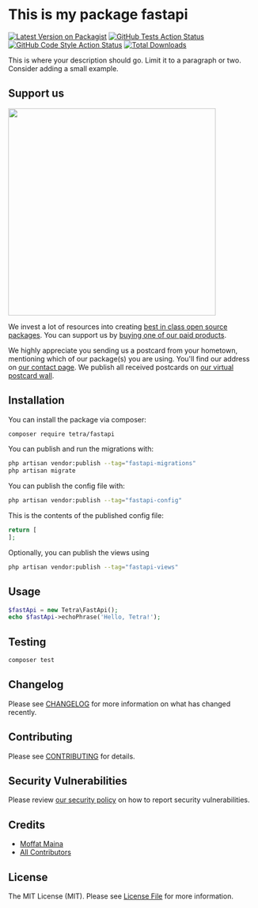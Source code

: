 # This is my package fastapi

[![Latest Version on Packagist](https://img.shields.io/packagist/v/tetra/fastapi.svg?style=flat-square)](https://packagist.org/packages/tetra/fastapi)
[![GitHub Tests Action Status](https://img.shields.io/github/actions/workflow/status/tetra/fastapi/run-tests.yml?branch=main&label=tests&style=flat-square)](https://github.com/tetra/fastapi/actions?query=workflow%3Arun-tests+branch%3Amain)
[![GitHub Code Style Action Status](https://img.shields.io/github/actions/workflow/status/tetra/fastapi/fix-php-code-style-issues.yml?branch=main&label=code%20style&style=flat-square)](https://github.com/tetra/fastapi/actions?query=workflow%3A"Fix+PHP+code+style+issues"+branch%3Amain)
[![Total Downloads](https://img.shields.io/packagist/dt/tetra/fastapi.svg?style=flat-square)](https://packagist.org/packages/tetra/fastapi)

This is where your description should go. Limit it to a paragraph or two. Consider adding a small example.

## Support us

[<img src="https://github-ads.s3.eu-central-1.amazonaws.com/FastApi.jpg?t=1" width="419px" />](https://spatie.be/github-ad-click/FastApi)

We invest a lot of resources into creating [best in class open source packages](https://spatie.be/open-source). You can support us by [buying one of our paid products](https://spatie.be/open-source/support-us).

We highly appreciate you sending us a postcard from your hometown, mentioning which of our package(s) you are using. You'll find our address on [our contact page](https://spatie.be/about-us). We publish all received postcards on [our virtual postcard wall](https://spatie.be/open-source/postcards).

## Installation

You can install the package via composer:

```bash
composer require tetra/fastapi
```

You can publish and run the migrations with:

```bash
php artisan vendor:publish --tag="fastapi-migrations"
php artisan migrate
```

You can publish the config file with:

```bash
php artisan vendor:publish --tag="fastapi-config"
```

This is the contents of the published config file:

```php
return [
];
```

Optionally, you can publish the views using

```bash
php artisan vendor:publish --tag="fastapi-views"
```

## Usage

```php
$fastApi = new Tetra\FastApi();
echo $fastApi->echoPhrase('Hello, Tetra!');
```

## Testing

```bash
composer test
```

## Changelog

Please see [CHANGELOG](CHANGELOG.md) for more information on what has changed recently.

## Contributing

Please see [CONTRIBUTING](CONTRIBUTING.md) for details.

## Security Vulnerabilities

Please review [our security policy](../../security/policy) on how to report security vulnerabilities.

## Credits

- [Moffat Maina](https://github.com/maina401)
- [All Contributors](../../contributors)

## License

The MIT License (MIT). Please see [License File](LICENSE.md) for more information.
